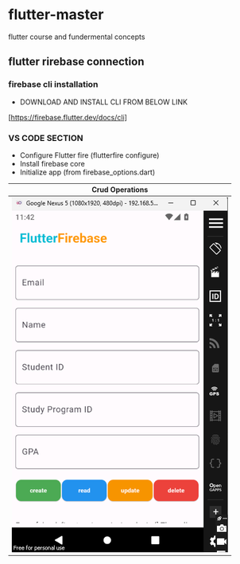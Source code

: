 # flutter-master

flutter course and fundermental concepts

## flutter rirebase connection

### firebase cli installation

- DOWNLOAD AND INSTALL CLI FROM BELOW LINK

[https://firebase.flutter.dev/docs/cli]

### VS CODE SECTION

- Configure Flutter fire (flutterfire configure)
- Install firebase core
- Initialize app (from firebase_options.dart)

| Crud Operations              |
| ---------------------------- |
| ![plot](./designs/crud1.png) |

